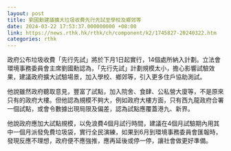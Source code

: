 ```yaml
---
layout: post
title: 劉國勳建議擴大垃圾收費先行先試至學校及鄉郊等
date: 2024-03-22 17:53:37.000000000 +08:00
link: https://news.rthk.hk/rthk/ch/component/k2/1745827-20240322.htm
categories: rthk
---
```


政府公布垃圾收費「先行先試」將於下月1日起實行，14個處所納入計劃。立法會環境事務委員會主席劉國勳認為，「先行先試」計劃規模太小，擔心影響試驗效果，建議政府擴大試驗場景，加入學校、鄉郊等，引入更多住戶協助測試。

他說雖然政府聽取意見，豐富了試點，加入院舍、食肆、公私營大廈等，不是原來只有的政府大樓。但他認為規模不夠大，例如政府大樓方面，只有西九龍政府合署一個試點，或會令數據出現局限及偏差，認為試點應覆蓋港九、新界。

他說政府應加大試點規模，以免浪費4個月試行時間，建議在4個月試驗期內用其中一個月派發免費垃圾袋，實行全民演練，如果到6月到環境事務委員會匯報時，發現反應不理想，政府便不應強推，應再延後或停一停，讓社會做更好準備。
